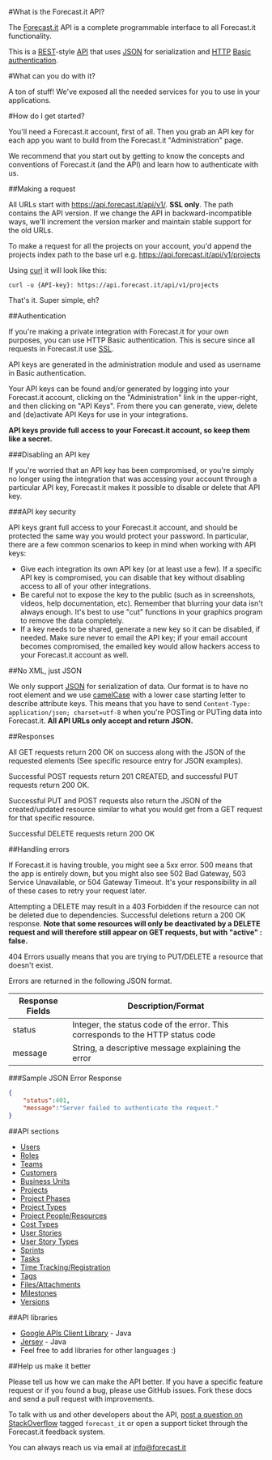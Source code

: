 #What is the Forecast.it API?

The [Forecast.it](http://forecast.it) API is a complete programmable interface to all Forecast.it functionality.

This is a [REST](http://en.wikipedia.org/wiki/Representational_state_transfer)-style [API](http://en.wikipedia.org/wiki/Application_programming_interface) that uses [JSON](http://json.org/) for serialization and [HTTP](http://en.wikipedia.org/wiki/Hypertext_Transfer_Protocol) [Basic authentication](http://en.wikipedia.org/wiki/Basic_access_authentication).

#What can you do with it?

A ton of stuff! We've exposed all the needed services for you to use in your applications. 

#How do I get started?

You'll need a Forecast.it account, first of all. Then you grab an API key for each app you want to build from the Forecast.it "Administration" page.

We recommend that you start out by getting to know the concepts and conventions of Forecast.it (and the API) and learn how to authenticate with us.

##Making a request

All URLs start with https://api.forecast.it/api/v1/. **SSL only**. The path contains the API version. If we change the API in backward-incompatible ways, we'll increment the version marker and maintain stable support for the old URLs.

To make a request for all the projects on your account, you'd append the projects index path to the base url e.g. https://api.forecast.it/api/v1/projects

Using [curl](http://curl.haxx.se/) it will look like this:

```shell
curl -u {API-key}: https://api.forecast.it/api/v1/projects
```

That's it. Super simple, eh?

##Authentication

If you're making a private integration with Forecast.it for your own purposes, you can use HTTP Basic authentication. This is secure since all requests in Forecast.it use [SSL](http://en.wikipedia.org/wiki/Transport_Layer_Security).

API keys are generated in the administration module and used as username in Basic authentication.

Your API keys can be found and/or generated by logging into your Forecast.it account, clicking on the "Administration" link in the upper-right, and then clicking on "API Keys". From there you can generate, view, delete and (de)activate API Keys for use in your integrations.

**API keys provide full access to your Forecast.it account, so keep them like a secret.**

###Disabling an API key

If you're worried that an API key has been compromised, or you're simply no longer using the integration that was accessing your account through a particular API key, Forecast.it makes it possible to disable or delete that API key.

###API key security

API keys grant full access to your Forecast.it account, and should be protected the same way you would protect your password. In particular, there are a few common scenarios to keep in mind when working with API keys:
* Give each integration its own API key (or at least use a few). If a specific API key is compromised, you can disable that key without disabling access to all of your other integrations.
* Be careful not to expose the key to the public (such as in screenshots, videos, help documentation, etc). Remember that blurring your data isn't always enough. It's best to use "cut" functions in your graphics program to remove the data completely.
* If a key needs to be shared, generate a new key so it can be disabled, if needed. Make sure never to email the API key; if your email account becomes compromised, the emailed key would allow hackers access to your Forecast.it account as well.

##No XML, just JSON

We only support [JSON](http://json.org/) for serialization of data. Our format is to have no root element and we use [camelCase](http://en.wikipedia.org/wiki/CamelCase) with a lower case starting letter to describe attribute keys. This means that you have to send `Content-Type: application/json; charset=utf-8` when you're POSTing or PUTing data into Forecast.it. **All API URLs only accept and return JSON.**

##Responses

All GET requests return 200 OK on success along with the JSON of the requested elements (See specific resource entry for JSON examples).

Successful POST requests return 201 CREATED, and successful PUT requests return 200 OK. 

Successful PUT and POST requests also return the JSON of the created/updated resource similar to what you would get from a GET request for that specific resource.

Successful DELETE requests return 200 OK

##Handling errors

If Forecast.it is having trouble, you might see a 5xx error. 500 means that the app is entirely down, but you might also see 502 Bad Gateway, 503 Service Unavailable, or 504 Gateway Timeout. It's your responsibility in all of these cases to retry your request later.

Attempting a DELETE may result in a 403 Forbidden if the resource can not be deleted due to dependencies. Successful deletions return a 200 OK response. **Note that some resources will only be deactivated by a DELETE request and will therefore still appear on GET requests, but with "active" : false.**

404 Errors usually means that you are trying to PUT/DELETE a resource that doesn't exist.

Errors are returned in the following JSON format.

|Response Fields | Description/Format|
|------------ | -------------|
|status | Integer, the status code of the error. This corresponds to the HTTP status code|
|message | String, a descriptive message explaining the error|

###Sample JSON Error Response
```json
{
    "status":401,
	"message":"Server failed to authenticate the request."
}
```

##API sections

* [Users](https://github.com/Forecast-it/API/blob/master/sections/users.md)
* [Roles](https://github.com/Forecast-it/API/blob/master/sections/roles.md)
* [Teams](https://github.com/Forecast-it/API/blob/master/sections/teams.md)
* [Customers](https://github.com/Forecast-it/API/blob/master/sections/customers.md)
* [Business Units](https://github.com/Forecast-it/API/blob/master/sections/businessUnits.md)
* [Projects](https://github.com/Forecast-it/API/blob/master/sections/projects.md)
* [Project Phases](https://github.com/Forecast-it/API/blob/master/sections/projectPhases.md)
* [Project Types](https://github.com/Forecast-it/API/blob/master/sections/projectTypes.md)
* [Project People/Resources](https://github.com/Forecast-it/API/blob/master/sections/projectResources.md)
* [Cost Types](https://github.com/Forecast-it/API/blob/master/sections/costTypes.md)
* [User Stories](https://github.com/Forecast-it/API/blob/master/sections/userStories.md)
* [User Story Types](https://github.com/Forecast-it/API/blob/master/sections/userStoryTypes.md)
* [Sprints](https://github.com/Forecast-it/API/blob/master/sections/sprints.md)
* [Tasks](https://github.com/Forecast-it/API/blob/master/sections/tasks.md)
* [Time Tracking/Registration](https://github.com/Forecast-it/API/blob/master/sections/timeRegistration.md)
* [Tags](https://github.com/Forecast-it/API/blob/master/sections/tags.md)
* [Files/Attachments](https://github.com/Forecast-it/API/blob/master/sections/filesAttachments.md)
* [Milestones](https://github.com/Forecast-it/API/blob/master/sections/milestones.md)
* [Versions](https://github.com/Forecast-it/API/blob/master/sections/versions.md)

##API libraries

* [Google APIs Client Library](https://code.google.com/p/google-api-java-client/) - Java
* [Jersey](https://jersey.java.net/) - Java
* Feel free to add libraries for other languages :) 

##Help us make it better

Please tell us how we can make the API better. If you have a specific feature request or if you found a bug, please use GitHub issues. Fork these docs and send a pull request with improvements.

To talk with us and other developers about the API, [post a question on StackOverflow](http://stackoverflow.com/questions/ask) tagged `forecast_it` or open a support ticket through the Forecast.it feedback system.

You can always reach us via email at info@forecast.it